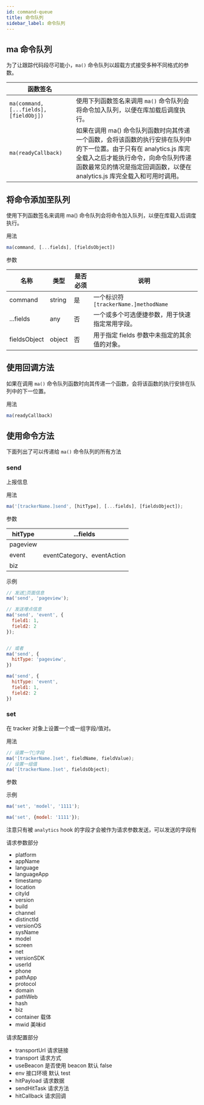 ```yaml
---
id: command-queue
title: 命令队列
sidebar_label: 命令队列
---
```


## ma 命令队列

为了让跟踪代码段尽可能小，`ma()` 命令队列以超载方式接受多种不同格式的参数。

|函数签名| |
|---|---|
|`ma(command, [...fields], [fieldObj])` | 使用下列函数签名来调用 `ma()` 命令队列会将命令加入队列，以便在库加载后调度执行。|
|`ma(readyCallback)`|如果在调用 ma() 命令队列函数时向其传递一个函数，会将该函数的执行安排在队列中的下一位置。由于只有在 analytics.js 库完全载入之后才能执行命令，向命令队列传递函数最常见的情况是指定回调函数，以便在 analytics.js 库完全载入和可用时调用。|

## 将命令添加至队列

使用下列函数签名来调用 ma() 命令队列会将命令加入队列，以便在库载入后调度执行。

用法

```javascript
ma(command, [...fields], [fieldsObject])
```

参数

| 名称 | 类型 | 是否必须 | 说明 |
| ---- | ---- | ---- | ---- |
| command| string |是|一个标识符 `[trackerName.]methodName`|
|...fields|any|否|一个或多个可选便捷参数，用于快速指定常用字段。|
|fieldsObject|object|否|用于指定 fields 参数中未指定的其余值的对象。|

## 使用回调方法

如果在调用 `ma()` 命令队列函数时向其传递一个函数，会将该函数的执行安排在队列中的下一位置。

用法

```javascript
ma(readyCallback)
```

## 使用命令方法

下面列出了可以传递给 `ma()` 命令队列的所有方法

### send

上报信息

用法

```javascript
ma('[trackerName.]send', [hitType], [...fields], [fieldsObject]);
```

参数

|hitType|...fields|
|--|--|
|pageview||
|event|eventCategory、eventAction|
|biz||

示例

```javascript
// 发送页面信息
ma('send', 'pageview');

// 发送埋点信息
ma('send', 'event', {
  field1: 1,
  field2: 2
});


// 或者
ma('send', {
  hitType: 'pageview',
})

ma('send', {
  hitType: 'event',
  field1: 1,
  field2: 2
})

```

### set

在 tracker 对象上设置一个或一组字段/值对。

用法

```javascript
// 设置一个字段
ma('[trackerName.]set', fieldName, fieldValue);
// 设置一组值
ma('[trackerName.]set', fieldsObject);
```

参数

示例

```javascript
ma('set', 'model', '1111');

ma('set', {model: '1111'});
```

注意只有被 `analytics` hook 的字段才会被作为请求参数发送，可以发送的字段有

请求参数部分

- platform
- appName
- language
- languageApp
- timestamp
- location
- cityId
- version
- build
- channel
- distinctId
- versionOS
- sysName
- model
- screen
- net
- versionSDK
- userId
- phone
- pathApp
- protocol
- domain
- pathWeb
- hash
- biz
- container 载体
- mwid 美味id

请求配置部分

- transportUrl 请求链接
- transport 请求方式
- useBeacon 是否使用 beacon 默认 false
- env 接口环境 默认 test
- hitPayload 请求数据
- sendHitTask 请求方法
- hitCallback 请求回调
